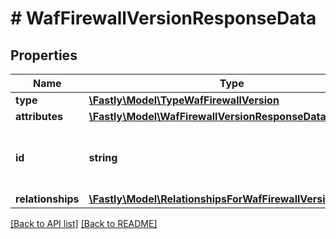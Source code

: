 # # WafFirewallVersionResponseData

## Properties

Name | Type | Description | Notes
------------ | ------------- | ------------- | -------------
**type** | [**\Fastly\Model\TypeWafFirewallVersion**](TypeWafFirewallVersion.md) |  | [optional] 
**attributes** | [**\Fastly\Model\WafFirewallVersionResponseDataAttributes**](WafFirewallVersionResponseDataAttributes.md) |  | [optional] 
**id** | **string** | Alphanumeric string identifying a Firewall version. | [optional] [readonly] 
**relationships** | [**\Fastly\Model\RelationshipsForWafFirewallVersion**](RelationshipsForWafFirewallVersion.md) |  | [optional] 


[[Back to API list]](../../README.md#endpoints) [[Back to README]](../../README.md)
